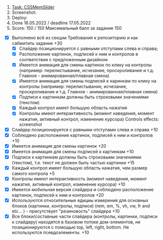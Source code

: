 1. [Task: CSSMemSlider]( https://github.com/rolling-scopes-school/tasks/tree/master/tasks/css-mem-slider)
2. Screenshot:
3. Deploy: 
4. Done 16.05.2022 / deadline 17.05.2022
5. Score: 150 / 150
   Максимальный балл за задание 150

- [x] Выполнено всё из секции Требования к репозиторию и как сабмитить задание +30
  - [x] Слайдер позиционируется с равными отступами слева и справа;
  - [x] Расположение картинок, подписей к ним и контролов в соответствии с предложенным дизайном
  - [x] Имеется анимация для смены картинок по клику на контролы (например: перелистывание, исчезание, проскроливание и т.д. Главное - анимированная/плавная смена)
  - [x] Имеется анимация для смены подписей к каринкам по клику на контролы (например: перелистывание, исчезание, проскроливание и т.д. Главное - анимированная/плавная смена)
  - [x] Подписи к картинкам должны быть строковыми значениями (текстом)
  - [x] Каждый контрол имеет большую область нажатия
  - [x] Контролы имеют интерактивность (момент наведения, момент нажатия, активный контрол, изменение курсора)
  Controls effects: screenshot
- [x] Слайдер позиционируется с равными отступами слева и справа +10
- [x] Соблюдено расположение картинок, подписей к ним и контролов +10
- [x] Имеется анимация для смены картинок +20
- [x] Имеется анимация для смены подписей к картинкам +10
- [x] Подписи к картинкам должны быть строковыми значениями (текстом), т.е. текст не должен быть частью картинки +15
- [x] Каждый контрол имеет большую область нажатия, чем размер самого контрола +5
- [x] Контролы имеют интерактивность (момент наведения, момент нажатия, активный контрол, изменение курсора) +10
- [x] Имеется мобильная версия слайдера и соблюдено расположение картинок, подписей к ним и контролов +20
- [x] Используются относительные едициы измерения для основных блоков (картинки, контролы, подписи) (rem, em, %, vh, vw, fr and etc... ) - присутствует "резиновость" слайдера +10
- [x] Все блоки/составные части слайдера (контролы, картинки, подписи к слайдеру) находятся в базовом потоке дом-элементов, не позиционируются с помощью top, left, right, bottom. Не используются псевдоэлементы. +10
